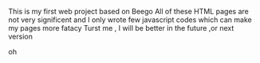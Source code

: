 This is my first web project based on Beego
All of these HTML pages are not very significent and I only wrote few javascript codes which can make my pages more fatacy 
Turst me , I will be better in the future ,or next version

oh